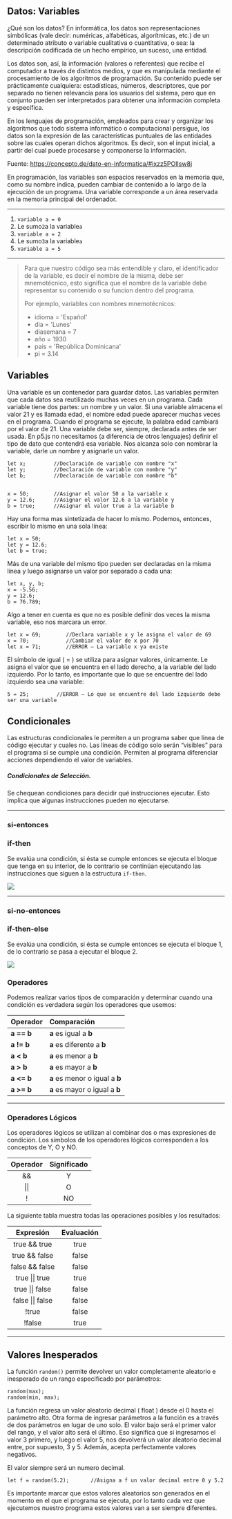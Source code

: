 ## Datos: Variables

¿Qué son los datos? En informática, los datos son representaciones simbólicas (vale decir: numéricas, alfabéticas, algorítmicas, etc.) de un determinado atributo o variable cualitativa o cuantitativa, o sea: la descripción codificada de un hecho empírico, un suceso, una entidad.

Los datos son, así, la información (valores o referentes) que recibe el computador a través de distintos medios, y que es manipulada mediante el procesamiento de los algoritmos de programación. Su contenido puede ser prácticamente cualquiera: estadísticas, números, descriptores, que por separado no tienen relevancia para los usuarios del sistema, pero que en conjunto pueden ser interpretados para obtener una información completa y específica.

En los lenguajes de programación, empleados para crear y organizar los algoritmos que todo sistema informático o computacional persigue, los datos son la expresión de las características puntuales de las entidades sobre las cuales operan dichos algoritmos. Es decir, son el input inicial, a partir del cual puede procesarse y componerse la información.

Fuente: https://concepto.de/dato-en-informatica/#ixzz5POlIsw8j

En programación, las variables son espacios reservados en la memoria que, como su nombre indica, pueden cambiar de contenido a lo largo de la ejecución de un programa. Una variable corresponde a un área reservada en la memoria principal del ordenador.

---

1. `variable a = 0`
2. Le sumo`2`a la variable`a`
3. `variable a = 2`
4. Le sumo`3`a la variable`a`
5. `variable a = 5`

---

> Para que nuestro código sea más entendible y claro, el identificador de la variable, es decir el nombre de la misma, debe ser mnemotécnico, esto significa que el nombre de la variable debe representar su contenido o su funcion dentro del programa.
>
> Por ejemplo, variables con nombres mnemotécnicos:
>
> * idioma = 'Español'
> * dia = 'Lunes'
> * diasemana = 7
> * año = 1930
> * pais = 'República Dominicana'
> * pi = 3.14

## Variables

Una variable es un contenedor para guardar datos. Las variables permiten que cada datos sea reutilizado muchas veces en un programa. Cada variable tiene dos partes: un nombre y un valor. Si una variable almacena el valor 21 y es llamada edad, el nombre edad puede aparecer muchas veces en el programa. Cuando el programa se ejecute, la palabra edad cambiará por el valor de 21. Una variable debe ser, siempre, declarada antes de ser usada. En p5.js no necesitamos (a diferencia de otros lenguajes) definir el tipo de dato que contendrá esa variable. Nos alcanza solo con nombrar la variable, darle un nombre y asignarle un valor.

```
let x;         //Declaración de variable con nombre "x"
let y;         //Declaración de variable con nombre "y"
let b;         //Declaración de variable con nombre "b"


x = 50;        //Asignar el valor 50 a la variable x
y = 12.6;      //Asignar el valor 12.6 a la variable y
b = true;      //Asignar el valor true a la variable b
```

Hay una forma mas sintetizada de hacer lo mismo. Podemos, entonces, escribir lo mismo en una sola línea:

```
let x = 50;
let y = 12.6;
let b = true;
```

Más de una variable del mismo tipo pueden ser declaradas en la misma línea y luego asignarse un valor por separado a cada una:

```
let x, y, b;
x = -5.56;
y = 12.6;
b = 76.789;
```

Algo a tener en cuenta es que no es posible definir dos veces la misma variable, eso nos marcara un error.

```
let x = 69;        //Declara variable x y le asigna el valor de 69
x = 70;            //Cambiar el valor de x por 70
let x = 71;        //ERROR – La variable x ya existe
```

El símbolo de igual \( = \) se utiliza para asignar valores, únicamente. Le asigna el valor que se encuentra en el lado derecho, a la variable del lado izquierdo. Por lo tanto, es importante que lo que se encuentre del lado izquierdo sea una variable:

```
5 = 25;         //ERROR – Lo que se encuentre del lado izquierdo debe ser una variable
```


## Condicionales

Las estructuras condicionales le permiten a un programa saber que línea de código ejecutar y cuales no. Las líneas de código solo serán “visibles” para el programa si se cumple una condición. Permiten al programa diferenciar acciones dependiendo el valor de variables.

##### Condicionales de Selección.

Se chequean condiciones para decidir qué instrucciones ejecutar. Esto implica que algunas instrucciones pueden no ejecutarse.

---

### si-entonces 

### if-then 

Se evalúa una condición, si ésta se cumple entonces se ejecuta el bloque que tenga en su interior, de lo contrario se continúan ejecutando las instrucciones que siguen a la estructura `if-then`.

![](https://0000marcosg.gitbooks.io/eypc/content/assets/Flujoifthen.png)

---

### si-no-entonces 

### if-then-else 

Se evalúa una condición, si ésta se cumple entonces se ejecuta el bloque 1, de lo contrario se pasa a ejecutar el bloque 2.

![](https://0000marcosg.gitbooks.io/eypc/content/assets/Flujoifthenelse.png)

### Operadores

Podemos realizar varios tipos de comparación y determinar cuando una condición es verdadera según los operadores que usemos:

| Operador | Comparación |
| :--- | :--- |
| **a == b** | **a** es igual a **b** |
| **a != b** | **a** es diferente a **b** |
| **a &lt; b** | **a** es menor a **b** |
| **a &gt; b** | **a** es mayor a **b** |
| **a &lt;= b** | **a** es menor o igual a **b** |
| **a &gt;= b** | **a** es mayor o igual a **b** |

---

### Operadores Lógicos

Los operadores lógicos se utilizan al combinar dos o mas expresiones de condición. Los símbolos de los operadores lógicos corresponden a los conceptos de Y, O y NO.

| Operador | Significado |
| :---: | :---: |
| && | Y |
| \|\| | O |
| ! | NO |

La siguiente tabla muestra todas las operaciones posibles y los resultados:

| Expresión | Evaluación |
| :---: | :---: |
| true && true | true |
| true && false | false |
| false && false | false |
| true \|\| true | true |
| true \|\| false | false |
| false \|\| false | false |
| !true | false |
| !false | true |

---

## Valores Inesperados

La función `random()` permite devolver un valor completamente aleatorio e inesperado de un rango especificado por parámetros:

```
random(max);
random(min, max);
```

La función regresa un valor aleatorio decimal \( float \) desde el 0 hasta el parámetro alto. Otra forma de ingresar parámetros a la función es a través de dos parámetros en lugar de uno solo. El valor bajo será el primer valor del rango, y el valor alto será el último. Eso significa que si ingresamos el valor 3 primero, y luego el valor 5, nos devolverá un valor aleatorio decimal entre, por supuesto, 3 y 5. Además, acepta perfectamente valores negativos.

El valor siempre será un numero decimal. 

```
let f = random(5.2);       //Asigna a f un valor decimal entre 0 y 5.2
```

Es importante marcar que estos valores aleatorios son generados en el momento en el que el programa se ejecuta, por lo tanto cada vez que ejecutemos nuestro programa estos valores van a ser siempre diferentes.
